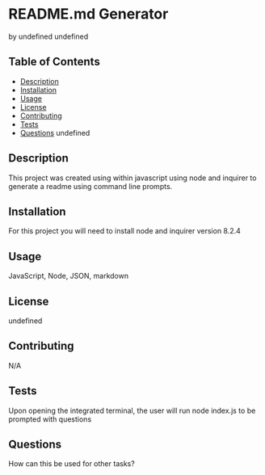 # README.md Generator
  by undefined
  undefined
  ## Table of Contents
  - [Description](#description)
  - [Installation](#installation)
  - [Usage](#usage)
  - [License](#license)
  - [Contributing](#contributing)
  - [Tests](#tests)
  - [Questions](#questions)
  undefined
  ## Description
  This project was created using within javascript using node and inquirer to generate a readme using command line prompts.
  ## Installation
  For this project you will need to install node and inquirer version 8.2.4
  ## Usage
  JavaScript, Node, JSON, markdown
  ## License
  undefined
  ## Contributing
  N/A
  ## Tests
  Upon opening the integrated terminal, the user will run node index.js to be prompted with questions
  ## Questions
  How can this be used for other tasks?
  
